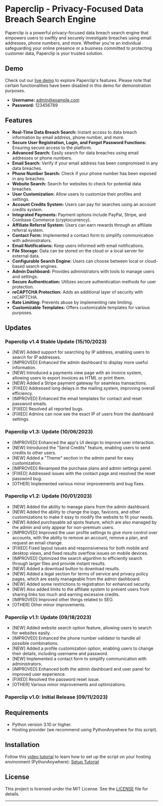 # Paperclip - Privacy-Focused Data Breach Search Engine

Paperclip is a powerful privacy-focused data breach search engine that empowers users to swiftly and securely investigate breaches using email addresses, phone numbers, and more. Whether you're an individual safeguarding your online presence or a business committed to protecting customer data, Paperclip is your trusted solution.

## Demo

Check out our [live demo](https://paperclip.pythonanywhere.com) to explore Paperclip's features. Please note that certain functionalities have been disabled in this demo for demonstration purposes.

- **Username:** admin@example.com
- **Password:** 123456789

## Features

- **Real-Time Data Breach Search:** Instant access to data breach information by email address, phone number, and more.
- **Secure User Registration, Login, and Forgot Password Functions:** Ensuring secure access to the platform.
- **Advanced Search:** Easily search for data breaches using email addresses or phone numbers.
- **Email Search:** Verify if your email address has been compromised in any data breaches.
- **Phone Number Search:** Check if your phone number has been exposed in any breaches.
- **Website Search:** Search for websites to check for potential data breaches.
- **User Customization:** Allow users to customize their profiles and settings.
- **Account Credits System:** Users can pay for searches using an account credits system.
- **Integrated Payments:** Payment options include PayPal, Stripe, and Coinbase Commerce (cryptocurrency).
- **Affiliate Referral System:** Users can earn rewards through an affiliate referral system.
- **Contact Form:** Implemented a contact form to simplify communication with administrators.
- **Email Notifications:** Keep users informed with email notifications.
- **File Storage:** Data can be stored on the cloud or a local server for external data.
- **Configurable Search Engine:** Users can choose between local or cloud-based search engines.
- **Admin Dashboard:** Provides administrators with tools to manage users and settings.
- **Secure Authentication:** Utilizes secure authentication methods for user protection.
- **reCAPTCHA Protection:** Adds an additional layer of security with reCAPTCHA.
- **Rate Limiting:** Prevents abuse by implementing rate limiting.
- **Customizable Templates:** Offers customizable templates for various purposes.

## Updates

### Paperclip v1.4 Stable Update (15/10/2023)

- [NEW] Added support for searching by IP address, enabling users to search for IP addresses.
- [IMPROVED] Enhanced the admin dashboard to display more useful information.
- [NEW] Introduced a payments view page with an invoice system, allowing users to export invoices as HTML or print them.
- [NEW] Added a Stripe payment gateway for seamless transactions.
- [FIXED] Addressed long delays in the mailing system, improving overall efficiency.
- [IMPROVED] Enhanced the email templates for contact and reset password emails.
- [FIXED] Resolved all reported bugs.
- [FIXED] Admins can now see the exact IP of users from the dashboard settings.

### Paperclip v1.3: Update (10/06/2023)

- [IMPROVED] Enhanced the app's UI design to improve user interaction.
- [NEW] Introduced the "Send Credits" feature, enabling users to send credits to other users.
- [NEW] Added a "Theme" section in the admin panel for easy customization.
- [IMPROVED] Revamped the purchase plans and admin settings panel.
- [FIXED] Addressed issues with the contact page and resolved the reset password bug.
- [OTHER] Implemented various minor improvements and bug fixes.

### Paperclip v1.2: Update (10/01/2023)

- [NEW] Added the ability to manage plans from the admin dashboard.
- [NEW] Added the ability to change the logo, favicons, and other customizations to make it easy to modify the website to fit your needs.
- [NEW] Added purchasable ad spots feature, which are also managed by the admin and only appear for non-premium users.
- [IMPROVED] Improved the user profile settings to give more control over accounts, with the ability to remove an account, remove a plan, and request an email change.
- [FIXED] Fixed layout issues and responsiveness for both mobile and desktop views, and fixed results overflow issues on mobile devices.
- [IMPROVED] Optimized the search algorithm to efficiently search through larger files and provide instant results.
- [NEW] Added a download button to download results.
- [NEW] Added a legal section for terms of service and privacy policy pages, which are easily manageable from the admin dashboard.
- [NEW] Added some restrictions to registration for enhanced security.
- [NEW] Also added limits to the affiliate system to prevent users from sharing links too much and earning excessive credits.
- [IMPROVED] Improved other things related to SEO.
- [OTHER] Other minor improvements.

### Paperclip v1.1: Update (09/18/2023)

- [NEW] Added website search option feature, allowing users to search for websites easily.
- [IMPROVED] Enhanced the phone number validator to handle all possible combinations.
- [NEW] Added a profile customization option, enabling users to change their details, including username and password.
- [NEW] Implemented a contact form to simplify communication with administrators.
- [IMPROVED] Enhanced both the admin dashboard and user panel for improved user experience.
- [FIXED] Resolved the password reset issue.
- [OTHER] Various minor improvements and optimizations.

### Paperclip v1.0: Initial Release (09/11/2023)

## Requirements

- Python version 3.10 or higher.
- Hosting provider (we recommend using PythonAnywhere for this script).

## Installation

Follow this [video tutorial](https://your-tutorial-link.com) to learn how to set up the script on your hosting environment (PythonAnywhere): [Setup Tutorial](https://your-tutorial-link.com)

## License

This project is licensed under the MIT License. See the [LICENSE](LICENSE) file for details.

---

